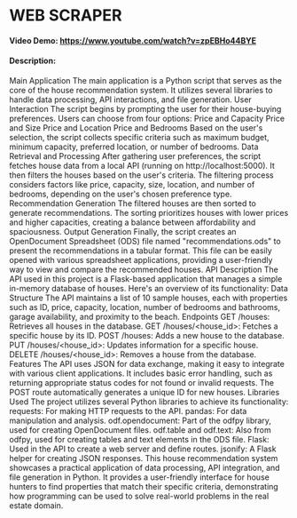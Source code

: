 # WEB SCRAPER

#### Video Demo:  <https://www.youtube.com/watch?v=zpEBHo44BYE>

#### Description:

Main Application
The main application is a Python script that serves as the core of the house recommendation system. It utilizes several libraries to handle data processing, API interactions, and file generation.
User Interaction
The script begins by prompting the user for their house-buying preferences. Users can choose from four options:
Price and Capacity
Price and Size
Price and Location
Price and Bedrooms
Based on the user's selection, the script collects specific criteria such as maximum budget, minimum capacity, preferred location, or number of bedrooms.
Data Retrieval and Processing
After gathering user preferences, the script fetches house data from a local API (running on http://localhost:5000). It then filters the houses based on the user's criteria. The filtering process considers factors like price, capacity, size, location, and number of bedrooms, depending on the user's chosen preference type.
Recommendation Generation
The filtered houses are then sorted to generate recommendations. The sorting prioritizes houses with lower prices and higher capacities, creating a balance between affordability and spaciousness.
Output Generation
Finally, the script creates an OpenDocument Spreadsheet (ODS) file named "recommendations.ods" to present the recommendations in a tabular format. This file can be easily opened with various spreadsheet applications, providing a user-friendly way to view and compare the recommended houses.
API Description
The API used in this project is a Flask-based application that manages a simple in-memory database of houses. Here's an overview of its functionality:
Data Structure
The API maintains a list of 10 sample houses, each with properties such as ID, price, capacity, location, number of bedrooms and bathrooms, garage availability, and proximity to the beach.
Endpoints
GET /houses: Retrieves all houses in the database.
GET /houses/<house_id>: Fetches a specific house by its ID.
POST /houses: Adds a new house to the database.
PUT /houses/<house_id>: Updates information for a specific house.
DELETE /houses/<house_id>: Removes a house from the database.
Features
The API uses JSON for data exchange, making it easy to integrate with various client applications.
It includes basic error handling, such as returning appropriate status codes for not found or invalid requests.
The POST route automatically generates a unique ID for new houses.
Libraries Used
The project utilizes several Python libraries to achieve its functionality:
requests: For making HTTP requests to the API.
pandas: For data manipulation and analysis.
odf.opendocument: Part of the odfpy library, used for creating OpenDocument files.
odf.table and odf.text: Also from odfpy, used for creating tables and text elements in the ODS file.
Flask: Used in the API to create a web server and define routes.
jsonify: A Flask helper for creating JSON responses.
This house recommendation system showcases a practical application of data processing, API integration, and file generation in Python. It provides a user-friendly interface for house hunters to find properties that match their specific criteria, demonstrating how programming can be used to solve real-world problems in the real estate domain.
